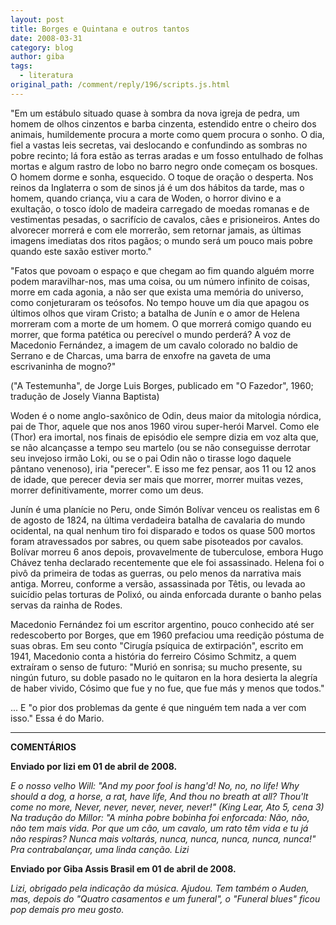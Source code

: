 ```yaml
---
layout: post
title: Borges e Quintana e outros tantos
date: 2008-03-31
category: blog
author: giba
tags:
  - literatura
original_path: /comment/reply/196/scripts.js.html
---
```

"Em um estábulo situado quase à sombra da nova igreja de pedra, um homem de olhos cinzentos e barba cinzenta, estendido entre o cheiro dos animais, humildemente procura a morte como quem procura o sonho. O dia, fiel a vastas leis secretas, vai deslocando e confundindo as sombras no pobre recinto; lá fora estão as terras aradas e um fosso entulhado de folhas mortas e algum rastro de lobo no barro negro onde começam os bosques. O homem dorme e sonha, esquecido. O toque de oração o desperta. Nos reinos da Inglaterra o som de sinos já é um dos hábitos da tarde, mas o homem, quando criança, viu a cara de Woden, o horror divino e a exultação, o tosco ídolo de madeira carregado de moedas romanas e de vestimentas pesadas, o sacrifício de cavalos, cães e prisioneiros. Antes do alvorecer morrerá e com ele morrerão, sem retornar jamais, as últimas imagens imediatas dos ritos pagãos; o mundo será um pouco mais pobre quando este saxão estiver morto."

"Fatos que povoam o espaço e que chegam ao fim quando alguém morre podem maravilhar-nos, mas uma coisa, ou um número infinito de coisas, morre em cada agonia, a não ser que exista uma memória do universo, como conjeturaram os teósofos. No tempo houve um dia que apagou os últimos olhos que viram Cristo; a batalha de Junín e o amor de Helena morreram com a morte de um homem. O que morrerá comigo quando eu morrer, que forma patética ou perecível o mundo perderá? A voz de Macedonio Fernández, a imagem de um cavalo colorado no baldio de Serrano e de Charcas, uma barra de enxofre na gaveta de uma escrivaninha de mogno?"

("A Testemunha", de Jorge Luis Borges, publicado em "O Fazedor", 1960; tradução de Josely Vianna Baptista)

Woden é o nome anglo-saxônico de Odin, deus maior da mitologia nórdica, pai de Thor, aquele que nos anos 1960 virou super-herói Marvel. Como ele (Thor) era imortal, nos finais de episódio ele sempre dizia em voz alta que, se não alcançasse a tempo seu martelo (ou se não conseguisse derrotar seu invejoso irmão Loki, ou se o pai Odin não o tirasse logo daquele pântano venenoso), iria "perecer". E isso me fez pensar, aos 11 ou 12 anos de idade, que perecer devia ser mais que morrer, morrer muitas vezes, morrer definitivamente, morrer como um deus.

Junín é uma planície no Peru, onde Simón Bolívar venceu os realistas em 6 de agosto de 1824, na última verdadeira batalha de cavalaria do mundo ocidental, na qual nenhum tiro foi disparado e todos os quase 500 mortos foram atravessados por sabres, ou quem sabe pisoteados por cavalos. Bolívar morreu 6 anos depois, provavelmente de tuberculose, embora Hugo Chávez tenha declarado recentemente que ele foi assassinado. Helena foi o pivô da primeira de todas as guerras, ou pelo menos da narrativa mais antiga. Morreu, conforme a versão, assassinada por Têtis, ou levada ao suicídio pelas torturas de Polixó, ou ainda enforcada durante o banho pelas servas da rainha de Rodes.

Macedonio Fernández foi um escritor argentino, pouco conhecido até ser redescoberto por Borges, que em 1960 prefaciou uma reedição póstuma de suas obras. Em seu conto "Cirugía psíquica de extirpación", escrito em 1941, Macedonio conta a história do ferreiro Cósimo Schmitz, a quem extraíram o senso de futuro: "Murió en sonrisa; su mucho presente, su ningún futuro, su doble pasado no le quitaron en la hora desierta la alegría de haber vivido, Cósimo que fue y no fue, que fue más y menos que todos."

... E "o pior dos problemas da gente é que ninguém tem nada a ver com isso." Essa é do Mario.

- - -

**COMENTÁRIOS**

**Enviado por lizi em 01 de abril de 2008.**

*E o nosso velho Will: "And my poor fool is hang'd! No, no, no life! Why should a dog, a horse, a rat, have life, And thou no breath at all? Thou'lt come no more, Never, never, never, never, never!" (King Lear, Ato 5, cena 3) Na tradução do Millor: "A minha pobre bobinha foi enforcada: Não, não, não tem mais vida. Por que um cão, um cavalo, um rato têm vida e tu já não respiras? Nunca mais voltarás, nunca, nunca, nunca, nunca, nunca!" Pra contrabalançar, uma linda canção. Lizi*

**Enviado por Giba Assis Brasil em 01 de abril de 2008.**

*Lizi, obrigado pela indicação da música. Ajudou. Tem também o Auden, mas, depois do "Quatro casamentos e um funeral", o "Funeral blues" ficou pop demais pro meu gosto.*